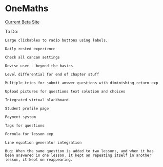 # OneMaths

[Current Beta Site](http://138.68.139.152/)

To Do:

```text
Large clickables to radio buttons using labels.
```

```text
Daily rested experience
```

```text
Check all cancan settings
```

```text
Devise user - beyond the basics
```

```text
Level differential for end of chapter stuff
```

```text
Multiple tries for submit answer questions with diminishing return exp
```

```text
Upload pictures for questions text solution and choices
```

```text
Integrated virtual blackboard
```

```text
Student profile page
```

```text
Payment system
```

```text
Tags for questions
```

```text
Formula for lesson exp  
```

```text
Line equation generator integration
```

```text
Bug: When the same question is added to two lessons, and when it has been answered in one lesson, it kept on repeating itself in another lesson, it kept on reappearing.
```
